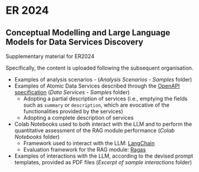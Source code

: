 # ER 2024
## Conceptual Modelling and Large Language Models for Data Services Discovery

Supplementary material for ER2024

Specifically, the content is uploaded following the subsequent organisation.

* Examples of analysis scenarios -  (_Analysis Scenarios - Samples_ folder)
* Examples of Atomic Data Services described through the [OpenAPI specification](https://spec.openapis.org/oas/v3.1.0) (_Data Services - Samples_ folder)
   * Adopting a partial description of services (i.e., emptying the fields such as `summary` or `description`, which are evocative of the functionalities provided by the services)
   * Adopting a complete description of services
* Colab Notebooks used to both interact with the LLM and to perform the quantitative assessment of the RAG module performance (_Colab Notebooks_ folder)
    * Framework used to interact with the LLM: [LangChain](https://python.langchain.com/v0.1/docs/get_started/introduction)
    * Evaluation framework for the RAG module: [Ragas](https://docs.ragas.io/en/stable/)
* Examples of interactions with the LLM, according to the devised prompt templates, provided as PDF files (_Excerpt of sample interactions_ folder)
